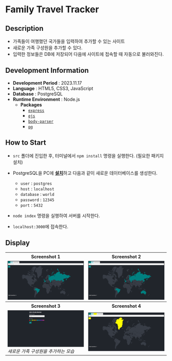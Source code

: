 # Family Travel Tracker

## Description

- 가족들이 여행했던 국가들을 입력하여 추가할 수 있는 사이트
- 새로운 가족 구성원을 추가할 수 있다.
- 입력한 정보들은 DB에 저장되어 다음에 사이트에 접속할 때 자동으로 불러와진다.

## Development Information

- **Development Period** : 2023.11.17
- **Language** : HTML5, CSS3, JavaScript
- **Database** : PostgreSQL
- **Runtime Environment** : Node.js
  - **Packages**
    - [`express`](https://www.npmjs.com/package/express)
    - [`ejs`](https://www.npmjs.com/package/ejs)
    - [`body-parser`](https://www.npmjs.com/package/body-parser)
    - [`pg`](https://www.npmjs.com/package/pg)

## How to Start

- `src` 폴더에 진입한 후, 터미널에서 `npm install` 명령을 실행한다. (필요한 패키지 설치)
- PostgreSQL을 PC에 [**설치**](https://www.postgresql.org/download/)하고 다음과 같이 새로운 데이터베이스를 생성한다.

  - `user` : `postgres`
  - `host` : `localhost`
  - `database` : `world`
  - `password` : `12345`
  - `port` : `5432`

- `node index` 명령을 실행하여 서버를 시작한다.
- `localhost:3000`에 접속한다.

## Display

<table>
  <tr>
    <th>Screenshot 1</th>
    <th>Screenshot 2</th>
  </tr>
  <tr>
    <td><img src="./picture1.png" /></td>
    <td><img src="./picture2.png" /></td>
  </tr>
    <tr>
    <th>Screenshot 3</th>
    <th>Screenshot 4</th>
  </tr>
  <tr>
    <td><img src="./picture3.png" /><br/><i>새로운 가족 구성원을 추가하는 모습</i></td>
    <td><img src="./picture4.png" /></td>
  </tr>
</table>
